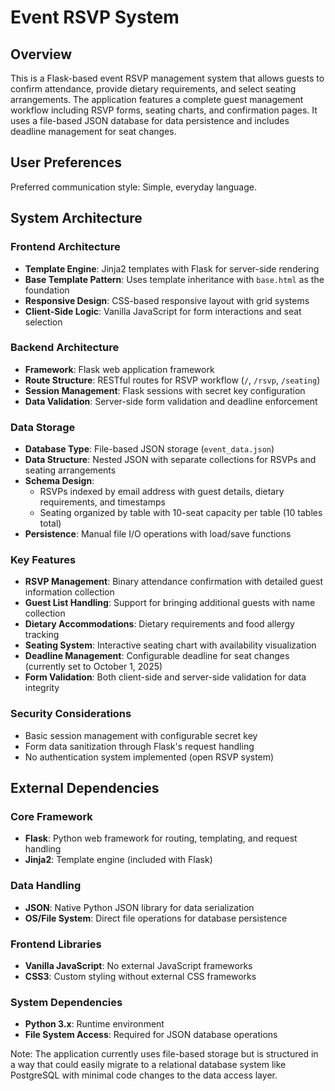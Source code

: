 # Event RSVP System

## Overview

This is a Flask-based event RSVP management system that allows guests to confirm attendance, provide dietary requirements, and select seating arrangements. The application features a complete guest management workflow including RSVP forms, seating charts, and confirmation pages. It uses a file-based JSON database for data persistence and includes deadline management for seat changes.

## User Preferences

Preferred communication style: Simple, everyday language.

## System Architecture

### Frontend Architecture
- **Template Engine**: Jinja2 templates with Flask for server-side rendering
- **Base Template Pattern**: Uses template inheritance with `base.html` as the foundation
- **Responsive Design**: CSS-based responsive layout with grid systems
- **Client-Side Logic**: Vanilla JavaScript for form interactions and seat selection

### Backend Architecture
- **Framework**: Flask web application framework
- **Route Structure**: RESTful routes for RSVP workflow (`/`, `/rsvp`, `/seating`)
- **Session Management**: Flask sessions with secret key configuration
- **Data Validation**: Server-side form validation and deadline enforcement

### Data Storage
- **Database Type**: File-based JSON storage (`event_data.json`)
- **Data Structure**: Nested JSON with separate collections for RSVPs and seating arrangements
- **Schema Design**: 
  - RSVPs indexed by email address with guest details, dietary requirements, and timestamps
  - Seating organized by table with 10-seat capacity per table (10 tables total)
- **Persistence**: Manual file I/O operations with load/save functions

### Key Features
- **RSVP Management**: Binary attendance confirmation with detailed guest information collection
- **Guest List Handling**: Support for bringing additional guests with name collection
- **Dietary Accommodations**: Dietary requirements and food allergy tracking
- **Seating System**: Interactive seating chart with availability visualization
- **Deadline Management**: Configurable deadline for seat changes (currently set to October 1, 2025)
- **Form Validation**: Both client-side and server-side validation for data integrity

### Security Considerations
- Basic session management with configurable secret key
- Form data sanitization through Flask's request handling
- No authentication system implemented (open RSVP system)

## External Dependencies

### Core Framework
- **Flask**: Python web framework for routing, templating, and request handling
- **Jinja2**: Template engine (included with Flask)

### Data Handling
- **JSON**: Native Python JSON library for data serialization
- **OS/File System**: Direct file operations for database persistence

### Frontend Libraries
- **Vanilla JavaScript**: No external JavaScript frameworks
- **CSS3**: Custom styling without external CSS frameworks

### System Dependencies
- **Python 3.x**: Runtime environment
- **File System Access**: Required for JSON database operations

Note: The application currently uses file-based storage but is structured in a way that could easily migrate to a relational database system like PostgreSQL with minimal code changes to the data access layer.